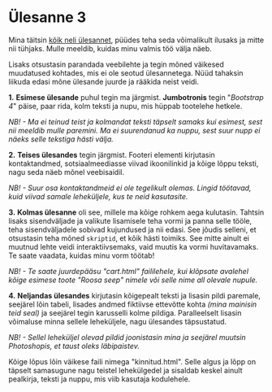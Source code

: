 # Ülesanne 3

Mina täitsin [kõik neli ülesannet](https://moodle.ut.ee/mod/assign/view.php?id=582931), püüdes teha seda võimalikult ilusaks ja mitte nii tühjaks. Mulle meeldib, kuidas minu valmis töö välja näeb.

Lisaks otsustasin parandada veebilehte ja tegin mõned väikesed muudatused kohtades, mis ei ole seotud ülesannetega. Nüüd tahaksin liikuda edasi mõne ülesande juurde ja rääkida neist veidi.

**1.** **Esimese ülesande** puhul tegin ma järgmist. **Jumbotronis** tegin "*Bootstrap 4*" päise, paar rida, kolm teksti ja nupu, mis hüppab tootelehe hetkele. 

*NB! - Ma ei teinud teist ja kolmandat teksti täpselt samaks kui esimest, sest nii meeldib mulle paremini. Ma ei suurendanud ka nuppu, sest suur nupp ei näeks selle tekstiga hästi välja.*

**2.** **Teises ülesandes** tegin järgmist. Footeri elementi kirjutasin kontaktandmed, sotsiaalmeediasse viivad ikoonilinkid ja kõige lõppu teksti, nagu seda näeb mõnel veebisaidil. 

*NB! - Suur osa kontaktandmeid ei ole tegelikult olemas. Lingid töötavad, kuid viivad samale leheküljele, kus te neid kasutasite.*

**3.** **Kolmas ülesanne** oli see, millele ma kõige rohkem aega kulutasin. Tahtsin lisaks sisendväljade ja valikute lisamisele teha vormi ja panna selle tööle, teha sisendväljadele sobivad kujundused ja nii edasi. See jõudis selleni, et otsustasin teha mõned ``skriptid``, et kõik hästi toimiks. See mitte ainult ei muutnud lehte veidi interaktiivsemaks, vaid muutis ka vormi huvitavamaks. Te saate vaadata, kuidas minu vorm töötab!

*NB! - Te saate juurdepääsu "cart.html" faililehele, kui klõpsate avalehel kõige esimese toote "Roosa seep" nimele või selle nime all olevale nupule.*

**4.** **Neljandas ülesandes** kirjutasin kõigepealt teksti ja lisasin pildi paremale, seejärel lõin tabeli, lisades andmed fiktiivse ettevõtte kohta *(mina mainisin teid seal)* ja seejärel tegin karusselli kolme pildiga. Paralleelselt lisasin võimaluse minna sellele leheküljele, nagu ülesandes täpsustatud.

*NB! - Sellel leheküljel olevad pildid joonistasin mina ja seejärel muutsin Photoshopis, et taust oleks läbipaistev.*

Kõige lõpus lõin väikese faili nimega "kinnitud.html". Selle algus ja lõpp on täpselt samasugune nagu teistel lehekülgedel ja sisaldab keskel ainult pealkirja, teksti ja nuppu, mis viib kasutaja kodulehele.










